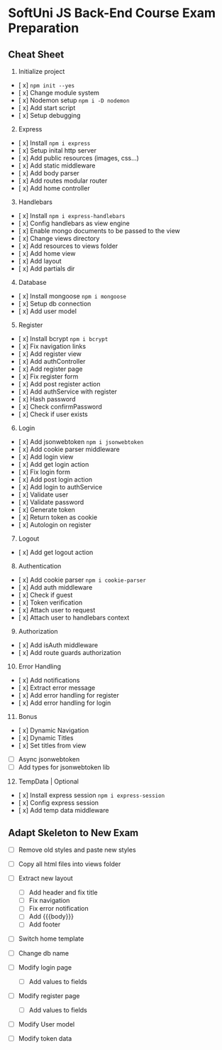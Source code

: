 # SoftUni JS Back-End Course Exam Preparation

## Cheat Sheet

1. Initialize project
 - [ x] `npm init --yes`
 - [ x] Change module system
 - [ x] Nodemon setup `npm i -D nodemon`
 - [ x] Add start script
 - [ x] Setup debugging
2. Express
 - [ x] Install `npm i express`
 - [ x] Setup inital http server
 - [ x] Add public resources (images, css...)
 - [ x] Add static middleware
 - [ x] Add body parser 
 - [ x] Add routes modular router
 - [ x] Add home controller
3. Handlebars
 - [ x] Install `npm i express-handlebars`
 - [ x] Config handlebars as view engine
 - [ x] Enable mongo documents to be passed to the view
 - [ x] Change views directory
 - [ x] Add resources to views folder
 - [ x] Add home view
 - [ x] Add layout
 - [ x] Add partials dir
4. Database
 - [ x] Install mongoose `npm i mongoose`
 - [ x] Setup db connection
 - [ x] Add user model
5. Register
 - [ x] Install bcrypt `npm i bcrypt`
 - [ x] Fix navigation links
 - [ x] Add register view
 - [ x] Add authController
 - [ x] Add register page
 - [ x] Fix register form
 - [ x] Add post register action
 - [ x] Add authService with register
 - [ x] Hash password
 - [ x] Check confirmPassword
 - [ x] Check if user exists
6. Login
 - [ x] Add jsonwebtoken `npm i jsonwebtoken`
 - [ x] Add cookie parser middleware
 - [ x] Add login view
 - [ x] Add get login action
 - [ x] Fix login form
 - [ x] Add post login action
 - [ x] Add login to authService
 - [ x] Validate user
 - [ x] Validate password
 - [ x] Generate token
 - [ x] Return token as cookie
 - [ x] Autologin on register
7. Logout
 - [ x] Add get logout action
8. Authentication
 - [ x] Add cookie parser `npm i cookie-parser`
 - [ x] Add auth middleware 
 - [ x] Check if guest
 - [ x] Token verification
 - [ x] Attach user to request
 - [ x] Attach user to handlebars context
9.  Authorization
 - [ x] Add isAuth middleware
 - [ x] Add route guards authorization
10. Error Handling
 - [ x] Add notifications
 - [ x] Extract error message
 - [ x] Add error handling for register
 - [ x] Add error handling for login
11. Bonus
 - [ x] Dynamic Navigation
 - [ x] Dynamic Titles
 - [ x] Set titles from view
 - [ ] Async jsonwebtoken
 - [ ] Add types for jsonwebtoken lib
12. TempData | Optional
 - [ x] Install express session `npm i express-session`
 - [ x] Config express session
 - [ x] Add temp data middleware
    
## Adapt Skeleton to New Exam
 - [ ] Remove old styles and paste new styles
 - [ ] Copy all html files into views folder
 - [ ] Extract new layout
   - [ ] Add header and fix title
   - [ ] Fix navigation
   - [ ] Fix error notification
   - [ ] Add {{{body}}}
   - [ ] Add footer
 - [ ] Switch home template
 - [ ] Change db name
 - [ ] Modify login page
   - [ ] Add values to fields
 - [ ] Modify register page
   - [ ] Add values to fields
 - [ ] Modify User model
 - [ ] Modify token data
 
    